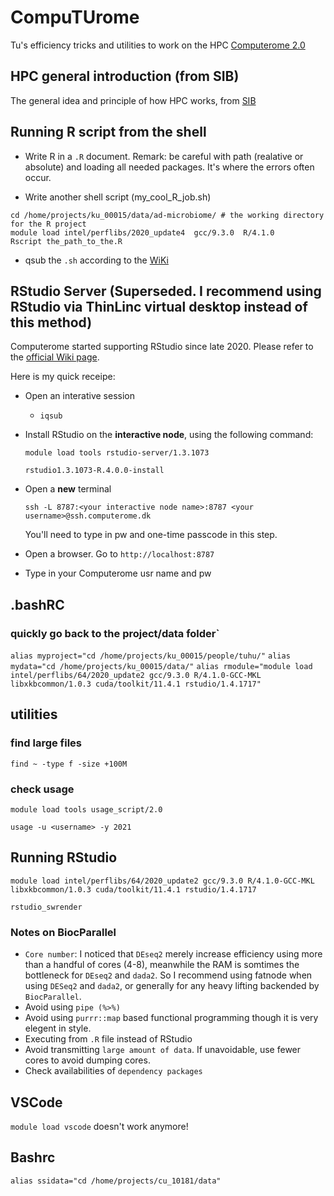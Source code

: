 # CompuTUrome

Tu's efficiency tricks and utilities to work on the HPC [Computerome 2.0](https://www.computerome.dk/display/C2W/Computerome+2.0+Wiki)

## HPC general introduction (from SIB)

The general idea and principle of how HPC works, from [SIB](https://edu.sib.swiss/pluginfile.php/6533/mod_resource/content/3/hpc/index.html?utm_source=pocket_mylist)

## Running R script from the shell

- Write R in a `.R` document. Remark: be careful with path (realative or absolute) and loading all needed packages. It's where the errors often occur.

- Write another shell script (my_cool_R_job.sh)

```
cd /home/projects/ku_00015/data/ad-microbiome/ # the working directory for the R project
module load intel/perflibs/2020_update4  gcc/9.3.0  R/4.1.0
Rscript the_path_to_the.R
```

- qsub the `.sh` according to the [WiKi](https://www.computerome.dk/display/C2W/Batch+System)

## RStudio Server (**Superseded. I recommend using RStudio via ThinLinc virtual desktop instead of this method**)

Computerome started supporting RStudio since late 2020. Please refer to the [official Wiki page](https://www.computerome.dk/display/C2W/Rstudio+Server).

Here is my quick receipe:

- Open an interative session
  
  - `iqsub`

- Install RStudio on the **interactive node**, using the following command:

    `module load tools rstudio-server/1.3.1073`
    
    `rstudio1.3.1073-R.4.0.0-install`

- Open a **new** terminal
  
  `ssh -L 8787:<your interactive node name>:8787 <your username>@ssh.computerome.dk`

  You'll need to type in pw and one-time passcode in this step.

- Open a browser. Go to `http://localhost:8787`
  
- Type in your Computerome usr name and pw

## .bashRC

### quickly go back to the project/data folder`
`alias myproject="cd /home/projects/ku_00015/people/tuhu/"`
`alias mydata="cd /home/projects/ku_00015/data/"`
`alias rmodule="module load intel/perflibs/64/2020_update2 gcc/9.3.0 R/4.1.0-GCC-MKL libxkbcommon/1.0.3 cuda/toolkit/11.4.1 rstudio/1.4.1717"`

## utilities

### find large files

`find ~ -type f -size +100M`

### check usage
`module load tools usage_script/2.0`

`usage -u <username> -y 2021`

## Running RStudio
`module load intel/perflibs/64/2020_update2 gcc/9.3.0 R/4.1.0-GCC-MKL libxkbcommon/1.0.3 cuda/toolkit/11.4.1 rstudio/1.4.1717`

`rstudio_swrender`

### Notes on BiocParallel 

- `Core number`: I noticed that `DEseq2` merely increase efficiency using more than a handful of cores (4-8), meanwhile the RAM is somtimes the bottleneck for `DEseq2` and `dada2`. So I recommend using fatnode when using `DESeq2` and `dada2`, or generally for any heavy lifting backended by `BiocParallel`.
- Avoid using `pipe (%>%)`
- Avoid using `purrr::map` based functional programming though it is very elegent in style.
- Executing from `.R` file instead of RStudio
- Avoid transmitting `large amount of data`. If unavoidable, use fewer cores to avoid dumping cores.
- Check availabilities of `dependency packages`

## VSCode
`module load vscode` doesn't work anymore!

## Bashrc
`alias ssidata="cd /home/projects/cu_10181/data"`

